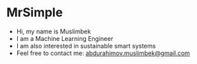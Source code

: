# MrSimple
- Hi, my name is Muslimbek
- I am a Machine Learning Engineer
- I am also interested in sustainable smart systems
- Feel free to contact me: abdurahimov.muslimbek@gmail.com
